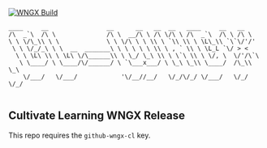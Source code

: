 [![WNGX Build](https://github.com/eclectic-bytech/webcourses-ngx-v4/actions/workflows/main.yml/badge.svg)](https://github.com/eclectic-bytech/webcourses-ngx-v4/actions/workflows/main.yml)
```
____     __                __      __   __  __   ____     __   __     
/\  _`\  /\ \              /\ \  __/\ \ /\ \/\ \ /\  _`\  /\ \ /\ \    
\ \ \/\_\\ \ \             \ \ \/\ \ \ \\ \ `\\ \\ \ \L\_\\ `\`\/'/'   
 \ \ \/_/_\ \ \  __  _______\ \ \ \ \ \ \\ \ , ` \\ \ \L_L `\/ > <     
  \ \ \L\ \\ \ \L\ \/\______\\ \ \_/ \_\ \\ \ \`\ \\ \ \/, \  \/'/\`\  
   \ \____/ \ \____/\/______/ \ `\___x___/ \ \_\ \_\\ \____/  /\_\\ \_\
    \/___/   \/___/            '\/__//__/   \/_/\/_/ \/___/   \/_/ \/_/    
  
```

## Cultivate Learning WNGX Release

This repo requires the `github-wngx-cl` key.
